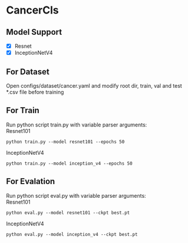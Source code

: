 # CancerCls

## Model Support
- [x] Resnet
- [x] InceptionNetV4

## For Dataset
Open configs/dataset/cancer.yaml and modify root dir, train, val and test *.csv file before training

## For Train
Run python script train.py with variable parser arguments:<br />
Resnet101
```
python train.py --model resnet101 --epochs 50
```
InceptionNetV4
```
python train.py --model inception_v4 --epochs 50
```
## For Evalation
Run python script eval.py with variable parser arguments:<br />
Resnet101
```
python eval.py --model resnet101 --ckpt best.pt
```
InceptionNetV4
```
python eval.py --model inception_v4 --ckpt best.pt
```
